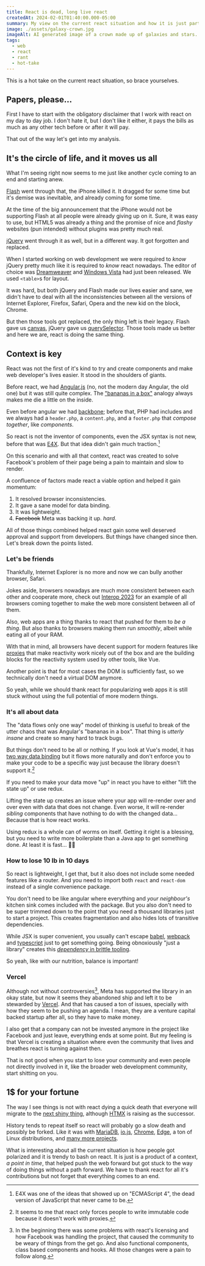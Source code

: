 ```yaml
---
title: React is dead, long live react
createdAt: 2024-02-01T01:40:00.000-05:00
summary: My view on the current react situation and how it is just part of a cycle.
image: ./assets/galaxy-crown.jpg
imageAlt: AI generated image of a crown made up of galaxies and stars. The background is made of a city skyline in the vaporwave style. Lines move to the crown
tags:
  - web
  - react
  - rant
  - hot-take
---
```


This is a hot take on the current react situation, so brace yourselves.

## Papers, please...

First I have to start with the obligatory disclaimer that I work with react on my day to day job. I don't hate it, but I don't like it either, it pays the bills as much as any other tech before or after it will pay.

That out of the way let's get into my analysis.

## It's the circle of life, and it moves us all

What I'm seeing right now seems to me just like another cycle coming to an end and starting anew.

[Flash](https://en.wikipedia.org/wiki/Adobe_Flash) went through that, the iPhone killed it. It dragged for some time but it's demise was inevitable, and already coming for some time.

At the time of the big announcement that the iPhone would not be supporting Flash at all people were already giving up on it. Sure, it was easy to use, but HTML5 was already a thing and the promise of nice and _flashy_ websites (pun intended) without plugins was pretty much real.

[jQuery](https://jquery.com/) went through it as well, but in a different way. It got forgotten and replaced.

When I started working on web development we were required to _know_ jQuery pretty much like it is required to _know_ react nowadays. The editor of choice was [Dreamweaver](https://en.wikipedia.org/wiki/Adobe_Dreamweaver) and [Windows Vista](https://en.wikipedia.org/wiki/Windows_Vista) had just been released. We used `<table>`s for layout.

It was hard, but both jQuery and Flash made our lives easier and sane, we didn't have to deal with all the inconsistencies between all the versions of Internet Explorer, Firefox, Safari, Opera and the new kid on the block, Chrome.

But then those tools got replaced, the only thing left is their legacy. Flash gave us [canvas](https://developer.mozilla.org/en-US/docs/Web/API/Canvas_API), jQuery gave us [querySelector](https://developer.mozilla.org/en-US/docs/Web/API/Document/querySelector). Those tools made us better and here we are, react is doing the same thing.

## Context is key

React was not the first of it's kind to try and create components and make web developer's lives easier. It stood in the shoulders of giants.

Before react, we had [Angular.js](https://en.wikipedia.org/wiki/AngularJS) (no, not the modern day Angular, the old one) but it was still quite complex. The ["bananas in a box"](https://angular.io/guide/two-way-binding) analogy always makes me die a little on the inside.

Even before angular we had [backbone](https://backbonejs.org/); before that, PHP had includes and we always had a `header.php`, a `content.php`, and a `footer.php` that _compose together_, like _components_.

So react is not the inventor of components, even the JSX syntax is not new, before that was [E4X](https://en.wikipedia.org/wiki/ECMAScript_for_XML). But that idea didn't gain much traction.[^1]

On this scenario and with all that context, react was created to solve Facebook's problem of their page being a pain to maintain and slow to render.

A confluence of factors made react a viable option and helped it gain momentum:

1. It resolved browser inconsistencies.
2. It gave a sane model for data binding.
3. It was lightweight.
4. ~~Facebook~~ Meta was backing it up. _hard_.

All of those things combined helped react gain some well deserved approval and support from developers. But things have changed since then. Let's break down the points listed.

### Let's be friends

Thankfully, Internet Explorer is no more and now we can bully another browser, Safari.

Jokes aside, browsers nowadays are much more consistent between each other and cooperate more, check out [Interop 2023](https://wpt.fyi/interop-2023) for an example of all browsers coming together to make the web more consistent between all of them.

Also, web apps are a thing thanks to react that pushed for them to _be a thing_. But also thanks to browsers making them run _smoothly_, albeit while eating all of your RAM.

With that in mind, all browsers have decent support for modern features like [proxies](https://developer.mozilla.org/en-US/docs/Web/JavaScript/Reference/Global_Objects/Proxy) that make reactivity work nicely out of the box and are the building blocks for the reactivity system used by other tools, like Vue.

Another point is that for most cases the DOM is sufficiently fast, so we technically don't need a virtual DOM anymore.

So yeah, while we should thank react for popularizing web apps it is still stuck without using the full potential of more modern things.

### It's all about data

The "data flows only one way" model of thinking is useful to break of the utter chaos that was Angular's "bananas in a box". That thing is _utterly insane_ and create so many hard to track bugs.

But things don't need to be all or nothing. If you look at Vue's model, it has [two way data binding](https://vuejs.org/guide/essentials/forms) but it flows more naturally and don't enforce you to make your code to be a specific way just because the library doesn't support it.[^2]

If you need to make your data move "up" in react you have to either "lift the state up" or use redux.

Lifting the state up creates an issue where your app will re-render over and over even with data that does not change. Even worse, it will re-render _sibling_ components that have nothing to do with the changed data... Because that is how react works.

Using redux is a whole can of worms on itself. Getting it right is a blessing, but you need to write more boilerplate than a Java app to get something done. At least it is fast... 🤷‍♂️

### How to lose 10 lb in 10 days

So react is lightweight, I get that, but it also does not include some needed features like a router. And you need to import both `react` and `react-dom` instead of a single convenience package.

You don't need to be like angular where everything and _your neighbour's_ kitchen sink comes included with the package. But you also don't need to be super trimmed down to the point that you need a thousand libraries just to start a project. This creates fragmentation and also hides lots of transitive dependencies.

While JSX is super convenient, you usually can't escape [babel](https://babeljs.io/), [webpack](https://webpack.js.org/) and [typescript](https://www.typescriptlang.org/) just to get something going. Being obnoxiously "just a library" creates this [_dependency_ in brittle tooling](https://xkcd.com/2347/).

So yeah, like with our nutrition, balance is important!

### Vercel

Although not without controversies[^3], Meta has supported the library in an okay state, but now it seems they abandoned ship and left it to be stewarded by [Vercel](https://vercel.com/). And that has caused a ton of issues, specially with how they seem to be pushing an agenda. I mean, they are a venture capital backed startup after all, so they have to make money.

I also get that a company can not be invested anymore in the project like Facebook and just leave, everything ends at some point. But my feeling is that Vercel is creating a situation where even the community that lives and breathes react is turning against then.

That is not good when you start to lose your community and even people not directly involved in it, like the broader web development community, start shitting on you.

## 1$ for your fortune

The way I see things is not with react dying a quick death that everyone will migrate to the [next shiny thing](https://en.wikipedia.org/wiki/Shiny_object_syndrome), although [HTMX](https://htmx.org/) is raising as the successor.

History tends to repeat itself so react will probably go a slow death and possibly be forked. Like it was with [MariaDB](https://en.wikipedia.org/wiki/MariaDB), [io.js](https://en.wikipedia.org/wiki/Node.js#Io.js), [Chrome](https://www.google.com/chrome/index.html), [Edge](https://www.microsoft.com/en-us/edge/download), a ton of Linux distributions, and [many more projects](https://en.wikipedia.org/wiki/List_of_software_forks).

What is interesting about all the current situation is how people got polarized and it is trendy to bash on react. It is just is a product of a context, _a point in time_, that helped push the web forward but got stuck to the way of doing things without a path forward. We have to thank react for all it's contributions but not forget that everything comes to an end.

[^1]: E4X was one of the ideas that showed up on "ECMAScript 4", the dead version of JavaScript that never came to be.
[^2]: It seems to me that react only forces people to write immutable code because it doesn't work with proxies.
[^3]: In the beginning there was some problems with react's licensing and how Facebook was handling the project, that caused the community to be weary of things from the get go. And also functional components, class based components and hooks. All those changes were a pain to follow along.

